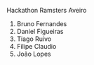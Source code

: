 Hackathon Ramsters Aveiro


1.  Bruno Fernandes
2.  Daniel Figueiras
3.  Tiago Ruivo
4.  Filipe Claudio
5.  João Lopes

